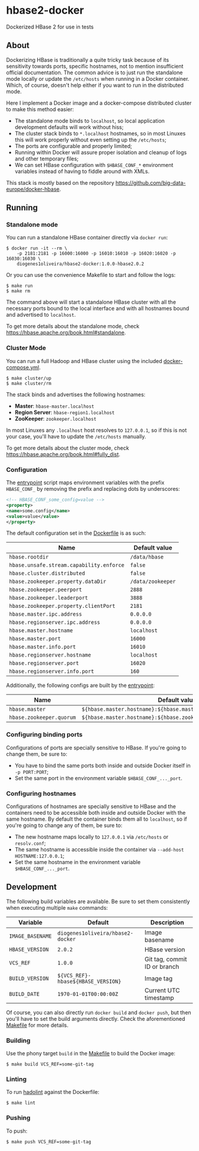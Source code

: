 # hbase2-docker

Dockerized HBase 2 for use in tests

## About

Dockerizing HBase is traditionally a quite tricky task because of its sensitivity towards
ports, specific hostnames, not to mention insufficient official documentation. The common
advice is to just run the standalone mode locally or update the `/etc/hosts` when running
in a Docker container. Which, of course, doesn't help either if you want to run in the
distributed mode.

Here I implement a Docker image and a docker-compose distributed cluster to make this
method easier:

- The standalone mode binds to `localhost`, so local application development defaults
  will work without hiss;
- The cluster stack binds to `*.localhost` hostnames, so in most Linuxes this will
  work properly without even setting up the `/etc/hosts`;
- The ports are configurable and properly limited;
- Running within Docker will assure proper isolation and cleanup of logs and other
  temporary files;
- We can set HBase configuration with `$HBASE_CONF_*` environment variables instead of
  having to fiddle around with XMLs.

This stack is mostly based on the repository https://github.com/big-data-europe/docker-hbase.

## Running

### Standalone mode

You can run a standalone HBase container directly via `docker run`:

```shell
$ docker run -it --rm \
    -p 2181:2181 -p 16000:16000 -p 16010:16010 -p 16020:16020 -p 16030:16030 \
    diogenes1oliveira/hbase2-docker:1.0.0-hbase2.0.2
```

Or you can use the convenience Makefile to start and follow the logs:

```shell
$ make run
$ make rm
```

The command above will start a standalone HBase cluster with all the necessary ports
bound to the local interface and with all hostnames bound and advertised to `localhost`.

To get more details about the standalone mode, check https://hbase.apache.org/book.html#standalone.

### Cluster Mode

You can run a full Hadoop and HBase cluster using the included [docker-compose.yml](docker-compose.yml).

```shell
$ make cluster/up
$ make cluster/rm
```

The stack binds and advertises the following hostnames:

- **Master**: `hbase-master.localhost`
- **Region Server**: `hbase-region1.localhost`
- **ZooKeeper**: `zookeeper.localhost`

In most Linuxes any `.localhost` host resolves to `127.0.0.1`, so if this is not your case,
you'll have to update the `/etc/hosts` manually.

To get more details about the cluster mode, check https://hbase.apache.org/book.html#fully_dist.

### Configuration

The [entrypoint](docker-entrypoint.sh) script maps environment variables with the prefix
`HBASE_CONF_` by removing the prefix and replacing dots by underscores:

```xml
<!-- HBASE_CONF_some_config=value -->
<property>
<name>some.config</name>
<value>value</value>
</property>
```

The default configuration set in the [Dockerfile](Dockerfile) is as such:

| Name                                     | Default value     |
| ---------------------------------------- | ----------------- |
| `hbase.rootdir`                          | `/data/hbase`     |
| `hbase.unsafe.stream.capability.enforce` | `false`           |
| `hbase.cluster.distributed`              | `false`           |
| `hbase.zookeeper.property.dataDir`       | `/data/zookeeper` |
| `hbase.zookeeper.peerport`               | `2888`            |
| `hbase.zookeeper.leaderport`             | `3888`            |
| `hbase.zookeeper.property.clientPort`    | `2181`            |
| `hbase.master.ipc.address`               | `0.0.0.0`         |
| `hbase.regionserver.ipc.address`         | `0.0.0.0`         |
| `hbase.master.hostname`                  | `localhost`       |
| `hbase.master.port`                      | `16000`           |
| `hbase.master.info.port`                 | `16010`           |
| `hbase.regionserver.hostname`            | `localhost`       |
| `hbase.regionserver.port`                | `16020`           |
| `hbase.regionserver.info.port`           | `160`             |

Additionally, the following configs are built by the [entrypoint](docker-entrypoint.sh):

| Name                     | Default value                                                     |
| ------------------------ | ----------------------------------------------------------------- |
| `hbase.master`           | `${hbase.master.hostname}:${hbase.master.port}`                   |
| `hbase.zookeeper.quorum` | `${hbase.master.hostname}:${hbase.zookeeper.property.clientPort}` |

### Configuring binding ports

Configurations of ports are specially sensitive to HBase. If you're going to change
them, be sure to:

- You have to bind the same ports both inside and outside Docker itself in `-p PORT:PORT`;
- Set the same port in the environment variable `$HBASE_CONF_..._port`.

### Configuring hostnames

Configurations of hostnames are specially sensitive to HBase and the containers need to be
accessible both inside and outside Docker with the same hostname. By default the container
binds them all to `localhost`, so if you're going to change any of them, be sure to:

- The new hostname maps locally to `127.0.0.1` via `/etc/hosts` or `resolv.conf`;
- The same hostname is accessible inside the container via `--add-host HOSTNAME:127.0.0.1`;
- Set the same hostname in the environment variable `$HBASE_CONF_..._port`.

## Development

The following build variables are available. Be sure to set them consistently when
executing multiple `make` commands:

| Variable         | Default                            | Description                  |
| ---------------- | ---------------------------------- | ---------------------------- |
| `IMAGE_BASENAME` | `diogenes1oliveira/hbase2-docker`  | Image basename               |
| `HBASE_VERSION`  | `2.0.2`                            | HBase version                |
| `VCS_REF`        | `1.0.0`                            | Git tag, commit ID or branch |
| `BUILD_VERSION`  | `${VCS_REF}-hbase${HBASE_VERSION}` | Image tag                    |
| `BUILD_DATE`     | `1970-01-01T00:00:00Z`             | Current UTC timestamp        |

Of course, you can also directly run `docker build` and `docker push`, but then you'll
have to set the build arguments directly. Check the aforementioned [Makefile](Makefile)
for more details.

### Building

Use the phony target `build` in the [Makefile](Makefile) to build the Docker
image:

```shell
$ make build VCS_REF=some-git-tag
```

### Linting

To run [hadolint](https://github.com/hadolint/hadolint) against the Dockerfile:

```shell
$ make lint
```

### Pushing

To push:

```shell
$ make push VCS_REF=some-git-tag
```
